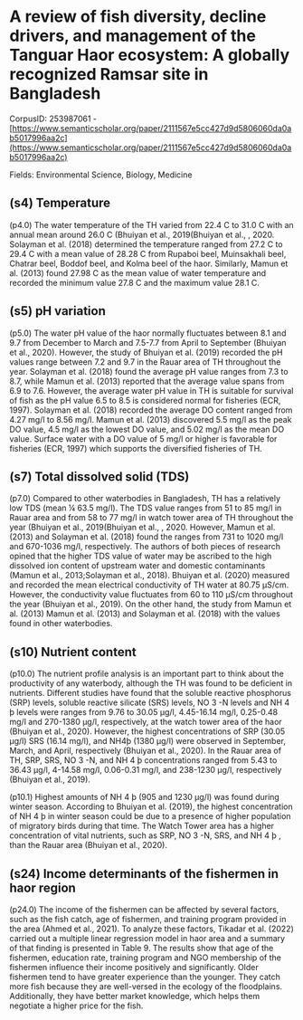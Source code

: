 # A review of fish diversity, decline drivers, and management of the Tanguar Haor ecosystem: A globally recognized Ramsar site in Bangladesh

CorpusID: 253987061 - [https://www.semanticscholar.org/paper/2111567e5cc427d9d5806060da0ab5017996aa2c](https://www.semanticscholar.org/paper/2111567e5cc427d9d5806060da0ab5017996aa2c)

Fields: Environmental Science, Biology, Medicine

## (s4) Temperature
(p4.0) The water temperature of the TH varied from 22.4 C to 31.0 C with an annual mean around 26.0 C (Bhuiyan et al., 2019(Bhuiyan et al., , 2020. Solayman et al. (2018) determined the temperature ranged from 27.2 C to 29.4 C with a mean value of 28.28 C from Rupaboi beel, Muinsakhali beel, Chatrar beel, Boddof beel, and Kolma beel of the haor. Similarly, Mamun et al. (2013) found 27.98 C as the mean value of water temperature and recorded the minimum value 27.8 C and the maximum value 28.1 C.
## (s5) pH variation
(p5.0) The water pH value of the haor normally fluctuates between 8.1 and 9.7 from December to March and 7.5-7.7 from April to September (Bhuiyan et al., 2020). However, the study of Bhuiyan et al. (2019) recorded the pH values range between 7.2 and 9.7 in the Rauar area of TH throughout the year. Solayman et al. (2018) found the average pH value ranges from 7.3 to 8.7, while Mamun et al. (2013) reported that the average value spans from 6.9 to 7.6. However, the average water pH value in TH is suitable for survival of fish as the pH value 6.5 to 8.5 is considered normal for fisheries (ECR, 1997). Solayman et al. (2018) recorded the average DO content ranged from 4.27 mg/l to 8.56 mg/l. Mamun et al. (2013) discovered 5.5 mg/l as the peak DO value, 4.5 mg/l as the lowest DO value, and 5.02 mg/l as the mean DO value. Surface water with a DO value of 5 mg/l or higher is favorable for fisheries (ECR, 1997) which supports the diversified fisheries of TH.
## (s7) Total dissolved solid (TDS)
(p7.0) Compared to other waterbodies in Bangladesh, TH has a relatively low TDS (mean ¼ 63.5 mg/l). The TDS value ranges from 51 to 85 mg/l in Rauar area and from 58 to 77 mg/l in watch tower area of TH throughout the year (Bhuiyan et al., 2019(Bhuiyan et al., , 2020. However, Mamun et al. (2013) and Solayman et al. (2018) found the ranges from 731 to 1020 mg/l and 670-1036 mg/l, respectively. The authors of both pieces of research opined that the higher TDS value of water may be ascribed to the high dissolved ion content of upstream water and domestic contaminants (Mamun et al., 2013;Solayman et al., 2018). Bhuiyan et al. (2020) measured and recorded the mean electrical conductivity of TH water at 80.75 μS/cm. However, the conductivity value  fluctuates from 60 to 110 μS/cm throughout the year (Bhuiyan et al., 2019). On the other hand, the study from Mamun et al. (2013) Mamun et al. (2013) and Solayman et al. (2018) with the values found in other waterbodies.
## (s10) Nutrient content
(p10.0) The nutrient profile analysis is an important part to think about the productivity of any waterbody, although the TH was found to be deficient in nutrients. Different studies have found that the soluble reactive phosphorus (SRP) levels, soluble reactive silicate (SRS) levels, NO 3 -N levels and NH 4 þ levels were ranges from 9.76 to 30.05 μg/l, 4.45-16.14 mg/l, 0.25-0.48 mg/l and 270-1380 μg/l, respectively, at the watch tower area of the haor (Bhuiyan et al., 2020). However, the highest concentrations of SRP (30.05 μg/l) SRS (16.14 mg/l), and NH4þ (1380 μg/l) were observed in September, March, and April, respectively (Bhuiyan et al., 2020). In the Rauar area of TH, SRP, SRS, NO 3 -N, and NH 4 þ concentrations ranged from 5.43 to 36.43 μg/l, 4-14.58 mg/l, 0.06-0.31 mg/l, and 238-1230 μg/l, respectively (Bhuiyan et al., 2019).

(p10.1) Highest amounts of NH 4 þ (905 and 1230 μg/l) was found during winter season. According to Bhuiyan et al. (2019), the highest concentration of NH 4 þ in winter season could be due to a presence of higher population of migratory birds during that time. The Watch Tower area has a higher concentration of vital nutrients, such as SRP, NO 3 -N, SRS, and NH 4 þ , than the Rauar area (Bhuiyan et al., 2020).
## (s24) Income determinants of the fishermen in haor region
(p24.0) The income of the fishermen can be affected by several factors, such as the fish catch, age of fishermen, and training program provided in the area (Ahmed et al., 2021). To analyze these factors, Tikadar et al. (2022) carried out a multiple linear regression model in haor area and a summary of that finding is presented in Table 9. The results show that age of the fishermen, education rate, training program and NGO membership of the fishermen influence their income positively and significantly. Older fishermen tend to have greater experience than the younger. They catch more fish because they are well-versed in the ecology of the floodplains. Additionally, they have better market knowledge, which helps them negotiate a higher price for the fish.
